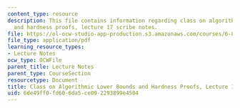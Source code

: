 ```yaml
---
content_type: resource
description: This file contains information regarding class on algorithmic lower bounds
  and hardness proofs, lecture 17 scribe notes.
file: https://ol-ocw-studio-app-production.s3.amazonaws.com/courses/6-890-algorithmic-lower-bounds-fun-with-hardness-proofs-fall-2014/6de49ff0fd606da5ce092293899e4504_MIT6_890F14_Lec17.pdf
file_type: application/pdf
learning_resource_types:
- Lecture Notes
ocw_type: OCWFile
parent_title: Lecture Notes
parent_type: CourseSection
resourcetype: Document
title: Class on Algorithmic Lower Bounds and Hardness Proofs, Lecture 17 Scribe Notes
uid: 6de49ff0-fd60-6da5-ce09-2293899e4504
---
```

